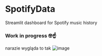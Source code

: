 # SpotifyData
 Streamlit dashboard for Spotify music history
### Work in progress 🤓☝️
narazie wygląda to tak ![image](https://github.com/pawbocz/SpotifyData/assets/69375838/d727f506-2bd0-4049-b147-729d7e0256a2)
